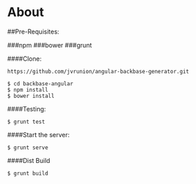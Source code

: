 

# About

##Pre-Requisites:

###npm
###bower
###grunt

####Clone:

```
https://github.com/jvrunion/angular-backbase-generator.git
```

	$ cd backbase-angular
	$ npm install
	$ bower install

####Testing:
	
	$ grunt test

####Start the server:

	$ grunt serve

####Dist Build

	$ grunt build


